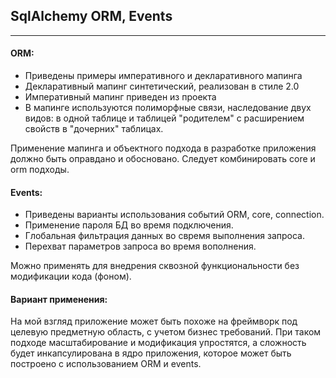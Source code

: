 ## SqlAlchemy ORM, Events
*** 
#### ORM:
- Приведены примеры императивного и декларативного мапинга
- Декларативный мапинг синтетический, реализован в стиле 2.0
- Императивный мапинг приведен из проекта
- В мапинге используются полиморфные связи, наследование двух видов: 
  в одной таблице и таблицей "родителем" с расширением свойств в "дочерних" таблицах.

Применение мапинга и объектного подхода в разработке приложения должно быть оправдано и обосновано.
Следует комбинировать core и orm подходы.

#### Events:
- Приведены варианты использования событий ORM, core, connection.
- Применение пароля БД во время подключения.
- Глобальная фильтрация данных во свремя выполнения запроса.
- Перехват параметров запроса во время вополнения.

Можно применять для внедрения сквозной функциональности без модификации кода (фоном).

#### Вариант применения:
На мой взгляд приложение может быть похоже на фреймворк под целевую предметную область, с учетом бизнес требований.
При таком подходе масштабирование и модификация упростятся, а сложность будет инкапсулирована в ядро приложения,
которое может быть построено c использованием ORM и events.
